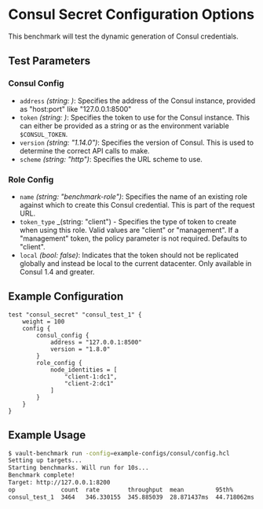 # Consul Secret Configuration Options

This benchmark will test the dynamic generation of Consul credentials.

## Test Parameters

### Consul Config

- `address` _(string: <required>)_: Specifies the address of the Consul instance, provided as "host:port" like "127.0.0.1:8500"
- `token` _(string: <required>)_: Specifies the token to use for the Consul instance. This can either be provided as a string or as the environment variable `$CONSUL_TOKEN`.
- `version` _(string: "1.14.0")_: Specifies the version of Consul. This is used to determine the correct API calls to make.
- `scheme` _(string: "http")_: Specifies the URL scheme to use.

### Role Config

- `name` _(string: "benchmark-role")_: Specifies the name of an existing role against which to create this Consul credential. This is part of the request URL.
- `token_type` _(string: "client") - Specifies the type of token to create when using this role. Valid values are "client" or "management". If a "management" token, the policy parameter is not required. Defaults to "client".
- `local` _(bool: false)_: Indicates that the token should not be replicated globally and instead be local to the current datacenter. Only available in Consul 1.4 and greater.

## Example Configuration

```hcl
test "consul_secret" "consul_test_1" {
    weight = 100
    config {
        consul_config {
            address = "127.0.0.1:8500"
            version = "1.8.0"
        }
        role_config {
            node_identities = [
                "client-1:dc1",
                "client-2:dc1"
            ]
        }
    }
}
```

## Example Usage

```bash
$ vault-benchmark run -config=example-configs/consul/config.hcl
Setting up targets...
Starting benchmarks. Will run for 10s...
Benchmark complete!
Target: http://127.0.0.1:8200
op             count  rate        throughput  mean         95th%        99th%        successRatio
consul_test_1  3464   346.330155  345.885039  28.871437ms  44.718062ms  53.077136ms  100.00%
```
